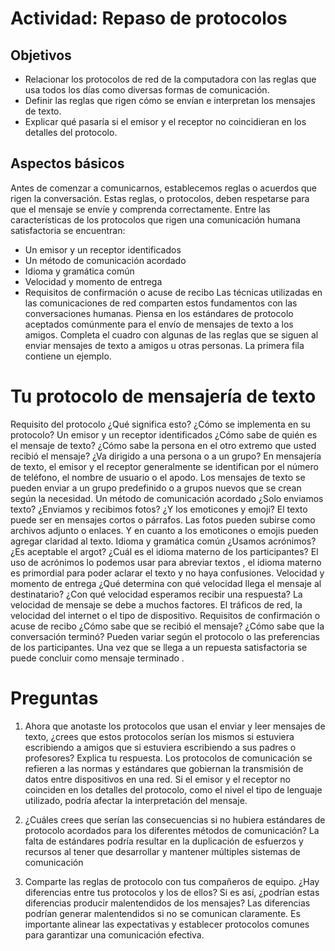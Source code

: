 # Actividad: Repaso de protocolos

## Objetivos
-	Relacionar los protocolos de red de la computadora con las reglas que usa todos los días como diversas formas de comunicación.
-	Definir las reglas que rigen cómo se envían e interpretan los mensajes de texto.
-	Explicar qué pasaría si el emisor y el receptor no coincidieran en los detalles del protocolo.

## Aspectos básicos
Antes de comenzar a comunicarnos, establecemos reglas o acuerdos que rigen la conversación. Estas reglas, o protocolos, deben respetarse para que el mensaje se envíe y comprenda correctamente. Entre las características de los protocolos que rigen una comunicación humana satisfactoria se encuentran:

-	Un emisor y un receptor identificados
-	Un método de comunicación acordado
-	Idioma y gramática común
-	Velocidad y momento de entrega
-	Requisitos de confirmación o acuse de recibo
Las técnicas utilizadas en las comunicaciones de red comparten estos fundamentos con las conversaciones humanas.
Piensa en los estándares de protocolo aceptados comúnmente para el envío de mensajes de texto a los amigos. Completa el cuadro con algunas de las reglas que se siguen al enviar mensajes de texto a amigos u otras personas. La primera fila contiene un ejemplo.
 
# Tu protocolo de mensajería de texto

Requisito del protocolo	¿Qué significa esto?	¿Cómo se implementa en su protocolo?
Un emisor y un receptor identificados	¿Cómo sabe de quién es el mensaje de texto? ¿Cómo sabe la persona en el otro extremo que usted recibió el mensaje? ¿Va dirigido a una persona o a un grupo?	En mensajería de texto, el emisor y el receptor generalmente se identifican por el número de teléfono, el nombre de usuario o el apodo. Los mensajes de texto se pueden enviar a un grupo predefinido o a grupos nuevos que se crean según la necesidad.
Un método de comunicación acordado	¿Solo enviamos texto? ¿Enviamos y recibimos fotos?
¿Y los emoticones y emoji?	El texto puede ser en mensajes cortos o párrafos. Las fotos pueden subirse como archivos adjunto o enlaces. Y en cuanto  a los emoticones o emojis  pueden agregar claridad al texto.
Idioma y gramática común	¿Usamos acrónimos? ¿Es aceptable el argot? ¿Cuál es el idioma materno de los participantes?	El uso de acrónimos lo podemos usar para abreviar textos , el idioma materno es primordial para poder aclarar el texto y no  haya confusiones.
Velocidad y momento de entrega	¿Qué determina con qué velocidad llega el mensaje al destinatario? ¿Con qué velocidad esperamos recibir una respuesta?	La velocidad de mensaje se debe a muchos factores. El tráficos de red, la velocidad del internet o el tipo de dispositivo.
Requisitos de confirmación o acuse de recibo	¿Cómo sabe que se recibió el mensaje? ¿Cómo sabe que la conversación terminó?	Pueden variar según el protocolo o las preferencias de los participantes. Una vez que se llega a un repuesta satisfactoria  se puede concluir como mensaje terminado .

# Preguntas
1.	Ahora que anotaste los protocolos que usan el enviar y leer mensajes de texto, ¿crees que estos protocolos serían los mismos si estuviera escribiendo a amigos que si estuviera escribiendo a sus padres o profesores? Explica tu respuesta.
Los protocolos de comunicación se refieren a las normas y estándares que gobiernan la transmisión de datos entre dispositivos en una red.
Si el emisor y el receptor no coinciden en los detalles del protocolo, como el nivel el tipo de lenguaje utilizado, podría afectar la interpretación del mensaje.


2.	¿Cuáles crees que serían las consecuencias si no hubiera estándares de protocolo acordados para los diferentes métodos de comunicación?
La falta de estándares podría resultar en la duplicación de esfuerzos y recursos al tener que desarrollar y mantener múltiples sistemas de comunicación


3.	Comparte las reglas de protocolo con tus compañeros de equipo. ¿Hay diferencias entre tus protocolos y los de ellos? Si es así, ¿podrían estas diferencias producir malentendidos de los mensajes?
Las diferencias podrían generar malentendidos si no se comunican claramente. Es importante alinear las expectativas y establecer protocolos comunes para garantizar una comunicación efectiva.
